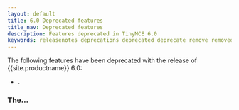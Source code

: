 ```yaml
---
layout: default
title: 6.0 Deprecated features
title_nav: Deprecated features
description: Features deprecated in TinyMCE 6.0
keywords: releasenotes deprecations deprecated deprecate remove removed
---
```


The following features have been deprecated with the release of {{site.productname}} 6.0:

- [](#).

### The...
